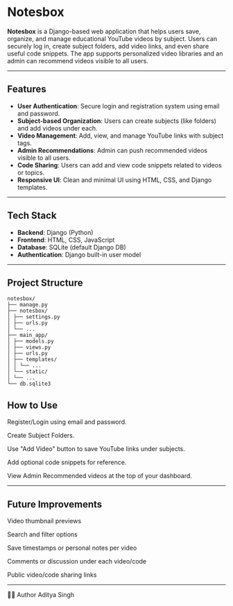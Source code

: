 # Notesbox

**Notesbox** is a Django-based web application that helps users save, organize, and manage educational YouTube videos by subject. Users can securely log in, create subject folders, add video links, and even share useful code snippets. The app supports personalized video libraries and an admin can recommend videos visible to all users.

---

## Features
- **User Authentication**: Secure login and registration system using email and password.
- **Subject-based Organization**: Users can create subjects (like folders) and add videos under each.
- **Video Management**: Add, view, and manage YouTube links with subject tags.
- **Admin Recommendations**: Admin can push recommended videos visible to all users.
- **Code Sharing**: Users can add and view code snippets related to videos or topics.
-  **Responsive UI**: Clean and minimal UI using HTML, CSS, and Django templates.

---

## Tech Stack

- **Backend**: Django (Python)
- **Frontend**: HTML, CSS, JavaScript
- **Database**: SQLite (default Django DB)
- **Authentication**: Django built-in user model

---

## Project Structure
```
notesbox/
├── manage.py
├── notesbox/
│ ├── settings.py
│ ├── urls.py
│ └── ...
├── main_app/
│ ├── models.py
│ ├── views.py
│ ├── urls.py
│ ├── templates/
│ │ └── ...
│ └── static/
│ └── ...
└── db.sqlite3
```
## How to Use

Register/Login using email and password.

Create Subject Folders.

Use "Add Video" button to save YouTube links under subjects.

Add optional code snippets for reference.

View Admin Recommended videos at the top of your dashboard.

---

## Future Improvements
Video thumbnail previews

Search and filter options

Save timestamps or personal notes per video

Comments or discussion under each video/code

Public video/code sharing links

---

🙋‍♂️ Author
Aditya Singh

